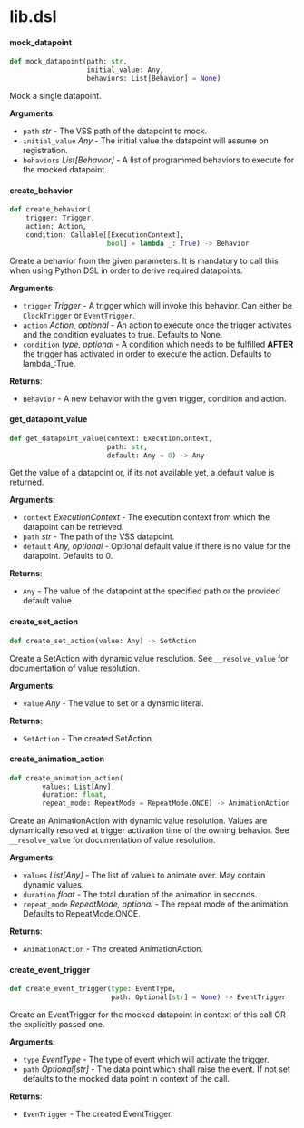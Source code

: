 <a id="lib.dsl"></a>

# lib.dsl

<a id="lib.dsl.mock_datapoint"></a>

#### mock\_datapoint

```python
def mock_datapoint(path: str,
                   initial_value: Any,
                   behaviors: List[Behavior] = None)
```

Mock a single datapoint.

**Arguments**:

- `path` _str_ - The VSS path of the datapoint to mock.
- `initial_value` _Any_ - The initial value the datapoint will assume on registration.
- `behaviors` _List[Behavior]_ - A list of programmed behaviors to execute for the mocked datapoint.

<a id="lib.dsl.create_behavior"></a>

#### create\_behavior

```python
def create_behavior(
    trigger: Trigger,
    action: Action,
    condition: Callable[[ExecutionContext],
                        bool] = lambda _: True) -> Behavior
```

Create a behavior from the given parameters. It is mandatory to call this when
using Python DSL in order to derive required datapoints.

**Arguments**:

- `trigger` _Trigger_ - A trigger which will invoke this behavior. Can either be `ClockTrigger` or `EventTrigger`.
- `action` _Action, optional_ - An action to execute once the trigger activates
  and the condition evaluates to true. Defaults to None.
- `condition` __type_, optional_ - A condition which needs to be fulfilled **AFTER**
  the trigger has activated in order to execute the action. Defaults to lambda_:True.
  

**Returns**:

- `Behavior` - A new behavior with the given trigger, condition and action.

<a id="lib.dsl.get_datapoint_value"></a>

#### get\_datapoint\_value

```python
def get_datapoint_value(context: ExecutionContext,
                        path: str,
                        default: Any = 0) -> Any
```

Get the value of a datapoint or, if its not available yet, a default value is returned.

**Arguments**:

- `context` _ExecutionContext_ - The execution context from which the datapoint can be retrieved.
- `path` _str_ - The path of the VSS datapoint.
- `default` _Any, optional_ - Optional default value if there is no value for the datapoint. Defaults to 0.
  

**Returns**:

- `Any` - The value of the datapoint at the specified path or the provided default value.

<a id="lib.dsl.create_set_action"></a>

#### create\_set\_action

```python
def create_set_action(value: Any) -> SetAction
```

Create a SetAction with dynamic value resolution. See `__resolve_value`
for documentation of value resolution.

**Arguments**:

- `value` _Any_ - The value to set or a dynamic literal.
  

**Returns**:

- `SetAction` - The created SetAction.

<a id="lib.dsl.create_animation_action"></a>

#### create\_animation\_action

```python
def create_animation_action(
        values: List[Any],
        duration: float,
        repeat_mode: RepeatMode = RepeatMode.ONCE) -> AnimationAction
```

Create an AnimationAction with dynamic value resolution.
Values are dynamically resolved at trigger activation time of the owning behavior.
See `__resolve_value` for documentation of value resolution.

**Arguments**:

- `values` _List[Any]_ - The list of values to animate over. May contain dynamic values.
- `duration` _float_ - The total duration of the animation in seconds.
- `repeat_mode` _RepeatMode, optional_ - The repeat mode of the animation. Defaults to RepeatMode.ONCE.
  

**Returns**:

- `AnimationAction` - The created AnimationAction.

<a id="lib.dsl.create_event_trigger"></a>

#### create\_event\_trigger

```python
def create_event_trigger(type: EventType,
                         path: Optional[str] = None) -> EventTrigger
```

Create an EventTrigger for the mocked datapoint in context of this call OR the explicitly passed one.

**Arguments**:

- `type` _EventType_ - The type of event which will activate the trigger.
- `path` _Optional[str]_ - The data point which shall raise the event.
  If not set defaults to the mocked data point in context of the call.
  

**Returns**:

- `EvenTrigger` - The created EventTrigger.

